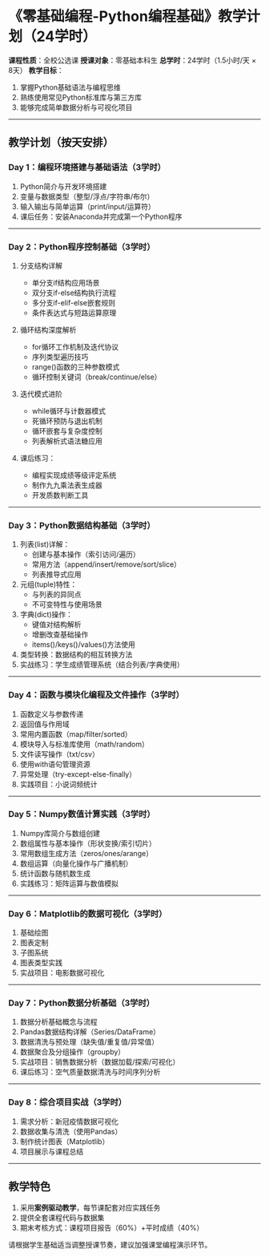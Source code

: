 # 《零基础编程-Python编程基础》教学计划（24学时）

**课程性质**：全校公选课
**授课对象**：零基础本科生
**总学时**：24学时（1.5小时/天 × 8天）
**教学目标**：

1. 掌握Python基础语法与编程思维
2. 熟练使用常见Python标准库与第三方库
3. 能够完成简单数据分析与可视化项目

---

## 教学计划（按天安排）

### **Day 1：编程环境搭建与基础语法（3学时）**

1. Python简介与开发环境搭建
2. 变量与数据类型（整型/浮点/字符串/布尔）
3. 输入输出与简单运算（print/input/运算符）
4. 课后任务：安装Anaconda并完成第一个Python程序

---

### **Day 2：Python程序控制基础（3学时）**

1. 分支结构详解
   - 单分支if结构应用场景
   - 双分支if-else结构执行流程
   - 多分支if-elif-else嵌套规则
   - 条件表达式与短路运算原理

2. 循环结构深度解析
   - for循环工作机制及迭代协议
   - 序列类型遍历技巧
   - range()函数的三种参数模式
   - 循环控制关键词（break/continue/else）

3. 迭代模式进阶
   - while循环与计数器模式
   - 死循环预防与退出机制
   - 循环嵌套与复杂度控制
   - 列表解析式语法糖应用

4. 课后练习：
   - 编程实现成绩等级评定系统
   - 制作九九乘法表生成器
   - 开发质数判断工具

---

### **Day 3：Python数据结构基础（3学时）**

1. 列表(list)详解：
   - 创建与基本操作（索引访问/遍历）
   - 常用方法（append/insert/remove/sort/slice）
   - 列表推导式应用
2. 元组(tuple)特性：
   - 与列表的异同点
   - 不可变特性与使用场景
3. 字典(dict)操作：
   - 键值对结构解析
   - 增删改查基础操作
   - items()/keys()/values()方法使用
4. 类型转换：数据结构的相互转换方法
5. 实战练习：学生成绩管理系统（结合列表/字典使用）

---

### **Day 4：函数与模块化编程及文件操作（3学时）**

1. 函数定义与参数传递
2. 返回值与作用域
3. 常用内置函数（map/filter/sorted）
4. 模块导入与标准库使用（math/random）
5. 文件读写操作（txt/csv）
6. 使用with语句管理资源
7. 异常处理（try-except-else-finally）
8. 实践项目：小说词频统计

---

### **Day 5：Numpy数值计算实践（3学时）**

1. Numpy库简介与数组创建
2. 数组属性与基本操作（形状变换/索引切片）
3. 常用数组生成方法（zeros/ones/arange）
4. 数组运算（向量化操作与广播机制）
5. 统计函数与随机数生成
6. 实践练习：矩阵运算与数值模拟

---

### **Day 6：Matplotlib的数据可视化（3学时）**

1. 基础绘图
2. 图表定制
3. 子图系统
4. 图表类型实践
5. 实战项目：电影数据可视化

---

### **Day 7：Python数据分析基础（3学时）**

1. 数据分析基础概念与流程
2. Pandas数据结构详解（Series/DataFrame）
3. 数据清洗与预处理（缺失值/重复值/异常值）
4. 数据聚合及分组操作（groupby）
5. 实战项目：销售数据分析（数据加载/探索/可视化）
6. 课后练习：空气质量数据清洗与时间序列分析

---

### **Day 8：综合项目实战（3学时）**

1. 需求分析：新冠疫情数据可视化
2. 数据收集与清洗（使用Pandas）
3. 制作统计图表（Matplotlib）
4. 项目展示与课程总结

---

## 教学特色

1. 采用**案例驱动教学**，每节课配套对应实践任务
2. 提供全套课程代码与数据集
3. 期末考核方式：课程项目报告（60%）+平时成绩（40%）

请根据学生基础适当调整授课节奏，建议加强课堂编程演示环节。
